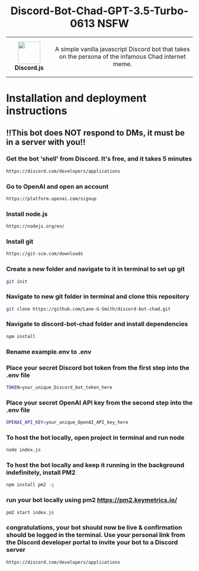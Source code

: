 <h1 align="center">Discord-Bot-Chad-GPT-3.5-Turbo-0613 NSFW</h1>
<table align="center">
  <tr>
    <td align="center" height="108" width="108">
        <img     src="https://avatars.githubusercontent.com/u/102753505?s=200&v=4"
        width="60"
        height="60"
        />
        <br /><strong>Discord.js</strong>
    </td>
    <td align="center" height="108">
      <p align="center">A simple vanilla javascript Discord bot that takes on the persona of the infamous Chad internet meme.
      </p>
     </td>
   </tr>
 </table>

# Installation and deployment instructions

## !!This bot does NOT respond to DMs, it must be in a server with you!!

### Get the bot 'shell' from Discord. It's free, and it takes 5 minutes
```sh
https://discord.com/developers/applications
```
### Go to OpenAI and open an account
```sh
https://platform.openai.com/signup
```
### Install node.js
```sh
https://nodejs.org/en/
```
### Install git
```sh
https://git-scm.com/downloads
```
### Create a new folder and navigate to it in terminal to set up git
```sh
git init
```
### Navigate to new git folder in terminal and clone this repository
```sh
git clone https://github.com/Lane-G-Smith/discord-bot-chad.git
```
### Navigate to discord-bot-chad folder and install dependencies
```sh
npm install
```
### Rename example.env to .env
### Place your secret Discord bot token from the first step into the .env file
```sh
TOKEN=your_unique_Discord_bot_token_here
```
### Place your secret OpenAI API key from the second step into the .env file
```sh
OPENAI_API_KEY=your_unique_OpenAI_API_key_here
```
### To host the bot locally, open project in terminal and run node
```sh
node index.js
```
### To host the bot locally and keep it running in the background indefinitely, install PM2
```sh
npm install pm2 -g
```
### run your bot locally using pm2 https://pm2.keymetrics.io/
```sh
pm2 start index.js
```
### congratulations, your bot should now be live & confirmation should be logged in the terminal. Use your personal link from the Discord developer portal to invite your bot to a Discord server
```sh
https://discord.com/developers/applications
```
